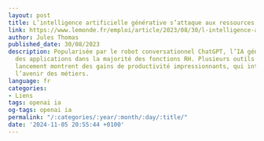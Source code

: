 ```yaml
---
layout: post
title: L’intelligence artificielle générative s’attaque aux ressources humaines
link: https://www.lemonde.fr/emploi/article/2023/08/30/l-intelligence-artificielle-generative-s-attaque-aux-ressources-humaines_6187017_1698637.html
author: Jules Thomas
published_date: 30/08/2023
description: Popularisée par le robot conversationnel ChatGPT, l’IA générative trouve
  des applications dans la majorité des fonctions RH. Plusieurs outils en cours de
  lancement montrent des gains de productivité impressionnants, qui interrogent sur
  l’avenir des métiers.
language: fr
categories:
- Liens
tags: openai ia
og-tags: openai ia
permalink: "/:categories/:year/:month/:day/:title/"
date: '2024-11-05 20:55:44 +0100'
---
```

